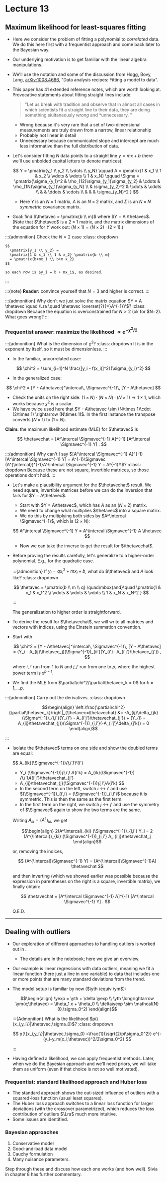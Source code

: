 # Lecture 13

## Maximum likelihood for least-squares fitting

* Here we consider the problem of fitting a polynomial to *correlated* data. We do this here first with a frequentist approach and come back later to the Bayesian way.

* Our underlying motivation is to get familiar with the linear algebra manipulations.

* We'll use the notation and some of the discussion from Hogg, Bovy, Lang, [arXiv:1008.4686](https://arxiv.org/abs/1008.4686), "Data analysis recipes: Fitting a model to data".

* This paper has 41 extended reference notes, which are worth looking at. Provocative statements about fitting straight lines include:
    > "Let us break with tradition and observe that in almost all cases in which scientists fit a straight line to their data, they are doing something siultaneously *wrong* and *unnecessary.
    "
    * Wrong because it's very rare that a set of two-dimensional measurements are truly drawn from a narrow, linear relationship
    * Probably not linear in detail
    * Unnecessary because communicated slope and intercept are much less informative than the full distribution of data.

* Let's consider fitting $N$ data points to a straight line $y=mx+b$ (here we'll use unbolded capital letters to denote matrices):

    $$
     Y = \pmatrix{y_1 \\ y_2 \\ \vdots \\ y_N}
     \qquad
     A = \pmatrix{1 & x_1 \\ 1 & x_2 \\ \vdots & \vdots \\ 1 & x_N}
     \qquad
     \Sigma = \pmatrix{\sigma_{y_1}^2 & \rho_{12}\sigma_{y_1}\sigma_{y_2} & \cdots & \rho_{1N}\sigma_{y_1}\sigma_{y_N} \\
     & \sigma_{y_2}^2 & \cdots & \cdots \\ 
     & & \ddots & \cdots \\
     & & & \sigma_{y_N}^2 
     }
    $$

    * Here $Y$ is an $N\times 1$ matrix, $A$ is an $N\times 2$ matrix, and $\Sigma$ is an $N\times N$ *symmetric* covariance matrix.

* Goal: find $\thetavec = \pmatrix{b \\ m}$ where $Y = A \thetavec$.
(Note that $\thetavec$ is a $2\times 1$ matrix, and the matrix dimensions of the equation for $Y$ work out: $(N\times 1) = (N\times 2)\cdot (2\times 1)$.)

:::{admonition} Check the $N=2$ case
:class: dropdown

    $$
      \pmatrix{y_1 \\ y_2} = 
      \pmatrix{1 & x_1 \\ 1 & x_2} \pmatrix{b \\ m}
      = \pmatrix{b+mx_1 \\ b+m x_2}
    $$
    
    so each row is $y_i = b + mx_i$, as desired.

:::

:::{note} **Reader:** convince yourself that $N=3$ and higher is correct.
:::

:::{admonition} Why don't we just solve the matrix equation $Y = A \thetavec \quad \Lra \quad \thetavec \overset{?}{=}A^{-1}Y$?
:class: dropdown
Because the equation is overconstrained for $N>2$ (ok for $N=2). What goes wrong?
:::

### Frequentist answer: maximize the likelihood $\propto e^{-\chi^2/2}$

:::{admonition} What is the dimension of $\chi^2$?
:class: dropdown
It is in the exponent by itself, so it must be dimensionless.
:::

* In the familiar, uncorrelated case:

$$
  \chi^2 = \sum_{i=1}^N \frac{[y_i - f(x_i)]^2}{\sigma_{y_i}^2}
$$

* In the generalized case:

$$
 \chi^2 = [Y - A\thetavec]^\intercal\, \Sigmavec^{-1}\, [Y - A\thetavec]
$$

* Check the units on the right side: $(1\times N)\cdot (N\times N)\cdot (N\times 1) \rightarrow 1 \times 1$, which works because $\chi^2$ is a scalar. 
* We have twice used here that $Y - A\thetavec \sim (N\times 1)\cdot (2\times 1) \rightarrow (N\times 1)$. In the first instance the transpose converts $(N\times 1)$ to $(1\times N)$.

**Claim:** the maximum likelihood estimate (MLE) for $\thetavec$ is

$$
  \thetavechat = [A^\intercal \Sigmavec^{-1} A]^{-1}
     [A^\intercal \Sigmavec^{-1} Y] .
$$

:::{admonition} Why can't I say $[A^\intercal \Sigmavec^{-1} A]^{-1}[A^\intercal \Sigmavec^{-1} Y] = A^{-1}\Sigmavec (A^{\intercal})^{-1}A^\intercal \Sigmavec^{-1} Y = A^{-1}Y$? 
:class: dropdown
Because these are not square, invertible matrices, so those operations don't hold.
:::

* Let's make a plausibility argument for the $\thetavechat$ result.
We need square, invertible matrices before we can do the inversion that fails for $Y = A\thetavec$.
    * Start with $Y = A\thetavec$, which has $A$ as an $(N\times 2)$ matrix. 
    * We need to change what multiplies $\thetavec$ into a square matrix.
    * We do this by multiplying both sides by $A^\intercal \Sigmavec^{-1}$, which is $(2\times N)$:

    $$
       A^\intercal \Sigmavec^{-1} Y  = A^\intercal \Sigmavec^{-1} A \thetavec  
    $$

    * Now we can take the inverse to get the result for $\thetavechat$.

* Before proving the results carefully, let's generalize to a higher-order polynomial. E.g., for the quadratic case.

    :::{admonition} If $y_i = q x_i^2 + m x_i + b$, what do     $\thetavec$ and $A$ look like?
    :class: dropdown
    
    $$
      \thetavec = \pmatrix{b \\ m \\ q}
      \quad\mbox{and}\quad
      \pmatrix{1 & x_1 & x_1^2 \\
              \vdots & \vdots & \vdots \\
                1 & x_N  & x_N^2
               }
    $$

    :::   

    The generalization to higher order is straightforward.

* To derive the result for $\thetavechat$, we will write all matrices and vectors with indices, using the Einstein summation convention.  

* Start with

    $$
      \chi^2 = [Y - A\thetavec]^\intercal\, \Sigmavec^{-1}\, [Y - A\thetavec] =
      (Y_i - A_{ij}\thetavec_j)(\Sigma^{-1})_{ii'}(Y_{i'}- A_{i'j'}\thetavec_{j'}) ,
    $$

    where $i,i'$ run from $1$ to $N$ and $j,j'$ run from one to $p$, where the highest power term is $x^{p-1}$.

* We find the MLE from $\partial\chi^2/\partial\thetavec_k = 0$ for $k = 1,\ldots p$. 

:::{admonition} Carry out the derivatives.
:class: dropdown

$$\begin{align}
 \left.\frac{\partial\chi^2}{\partial\thetavec_k}\right|_{\thetavec=\thetavechat}
 &= -A_{ij}\delta_{jk}(\Sigma^{-1})_{i,i'}(Y_{i'} - A_{i'j'}\thetavechat_{j'}) + 
 (Y_{i} - A_{ij}\thetavechat_{j})(\Sigma^{-1})_{i,i'}(-A_{i'j'}\delta_{j'k}) = 0
\end{align}$$

:::

* Isolate the $\thetavec$ terms on one side and show the doubled terms are equal:

    $$
     A_{ik}(\Sigmavec^{-1})_{i,i'}Y_{i'}
     + Y_i (\Sigmavec^{-1})_{i,i'} A_{i'k}
     =
     A_{ik}(\Sigmavec^{-1})_{i,i'}A_{i'j'}\thetavechat_{j'}
     + A_{ij}\thetavechat_{j}(\Sigmavec^{-1})_{i,i'}A_{i'k}
    $$   

    * In the second term on the left, switch $i\leftrightarrow i'$ and use $(\Sigmavec^{-1})_{i',i} = (\Sigmavec^{-1})_{i,i'}$ because it is symmetric. This is then the same as the first term.
    * In the first term on the right, we switch $j\leftrightarrow j'$ and use the symmetry of $\Sigmavec$ again to show the two terms are the same. 

    Writing $A_{ik} = (A^\intercal)_{ki}$, we get
    
    $$\begin{align}
     2(A^\intercal)_{ki} (\Sigmavec^{-1})_{i,i'} Y_i
      = 2 (A^{\intercal})_{ki} (\Sigmavec^{-1})_{i,i'} A_    {i'j}\thetavechat_j
    \end{align}$$
    
    or, removing the indices,
    
    $$
      (A^{\intercal}\Sigmavec^{-1} Y) = (A^{\intercal}\Sigmavec^{-1}A)    \thetavechat
    $$
    
    and then inverting (which we showed earlier was possible because     the expression in parentheses on the right is a square, invertible     matrix), we finally obtain:
    
    $$
      \thetavechat = [A^\intercal \Sigmavec^{-1} A]^{-1}
         [A^\intercal \Sigmavec^{-1} Y] .
    $$

    Q.E.D.
    

---

## Dealing with outliers

* Our exploration of different approaches to handling outliers is worked out in [](/notebooks/Why_Bayes_is_better/dealing_with_outliers.ipynb).
    * The details are in the notebook; here we give an overview.

* Our example is linear regressions with data outliers, meaning we fit a linear function (here just a line in one variable) to data that includes one or more points that are many standard deviations from the trend.

* The model setup is familiar by now ($\yth \equiv \ym$):

    $$\begin{align}
      \yexp = \yth + \delta \yexp  \\
      \yth \longrightarrow \ym(x;\thetavec) = \theta_1 x + \theta_0 \\
     \delta\yexp \sim \mathcal{N}(0,\sigma_0^2) 
    \end{align}$$

    :::{Admonition} What is the likelihood $p(\{x_i,y_i\}|\thetavec,\sigma_0)$?
    :class: dropdown

    $$
      p(\{x_i,y_i\}|\thetavec,\sigma_0)
      =\frac{1}{\sqrt{2\pi\sigma_0^2}}
      e^{-(y_i-y_m(x_i;\thetavec))^2/2\sigma_0^2}
    $$

    :::

* Having defined a likelihood, we can apply frequentist methods. Later, when we do the Bayesian approach and we'll need priors, we will take them as uniform (even if that choice is not so well motivated).

### Frequentist: standard likelihood approach and Huber loss

* The standard approach shows the out-sized influence of outliers with a squared-loss function (usual least squares).
* The Huber loss approach switches to a linear loss function for larger deviations (with the crossover parametrized), which reduces the loss contribution of outliers $\Lra$ much more intuitive.
* Some issues are identified.

### Bayesian approaches

1. Conservative model
2. Good-and-bad data model
3. Cauchy formulation
4. Many nuisance parameters.

Step through these and discuss how each one works (and how well). Sivia in chapter 8 has further commentary.


